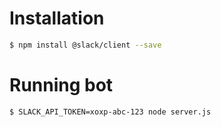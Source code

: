 # Installation

```sh
$ npm install @slack/client --save
```

# Running bot

```sh
$ SLACK_API_TOKEN=xoxp-abc-123 node server.js
```